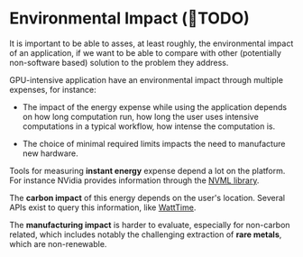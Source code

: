 Environmental Impact (🛑TODO)
====================

It is important to be able to asses, at least roughly, the environmental impact of an application, if we want to be able to compare with other (potentially non-software based) solution to the problem they address.

GPU-intensive application have an environmental impact through multiple expenses, for instance:

 - The impact of the energy expense while using the application depends on how long computation run, how long the user uses intensive computations in a typical workflow, how intense the computation is.

 - The choice of minimal required limits impacts the need to manufacture new hardware.

Tools for measuring **instant energy** expense depend a lot on the platform. For instance NVidia provides information through the [NVML library](https://developer.nvidia.com/nvidia-management-library-nvml).

The **carbon impact** of this energy depends on the user's location. Several APIs exist to query this information, like [WattTime](https://www.watttime.org/api-documentation).

The **manufacturing impact** is harder to evaluate, especially for non-carbon related, which includes notably the challenging extraction of **rare metals**, which are non-renewable.
